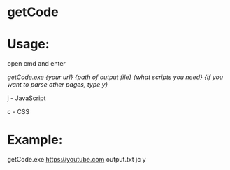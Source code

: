 # getCode
# Usage: 
open cmd and enter

*getCode.exe {your url} {path of output file} {what scripts you need}* *{if you want to parse other pages, type y}*

j - JavaScript

c - CSS
# Example:
getCode.exe https://youtube.com output.txt jc y
